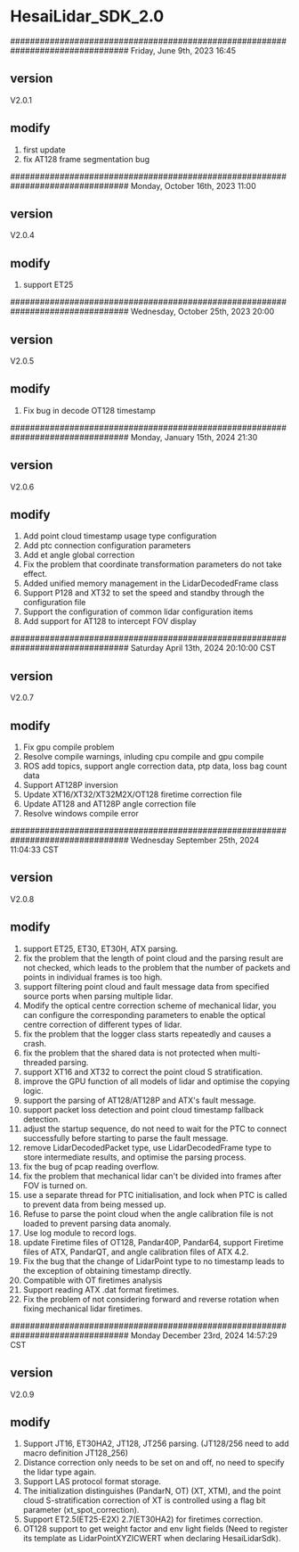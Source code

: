 # HesaiLidar_SDK_2.0

################################################################################
Friday, June 9th, 2023 16:45 
## version
V2.0.1

## modify
1. first update
2. fix AT128 frame segmentation bug

################################################################################
Monday, October 16th, 2023 11:00 
## version
V2.0.4

## modify
1. support ET25 

################################################################################
Wednesday, October 25th, 2023 20:00 
## version
V2.0.5

## modify
1. Fix bug in decode OT128 timestamp

################################################################################
Monday, January 15th, 2024 21:30
## version
V2.0.6

## modify
1. Add point cloud timestamp usage type configuration
2. Add ptc connection configuration parameters
3. Add et angle global correction
4. Fix the problem that coordinate transformation parameters do not take effect.
5. Added unified memory management in the LidarDecodedFrame class
6. Support P128 and XT32 to set the speed and standby through the configuration file
7. Support the configuration of common lidar configuration items
8. Add support for AT128 to intercept FOV display


################################################################################
Saturday April 13th, 2024 20:10:00 CST
## version
V2.0.7

## modify
1. Fix gpu compile problem
2. Resolve compile warnings, inluding cpu compile and gpu compile
3. ROS add topics, support angle correction data, ptp data, loss bag count data
4. Support AT128P inversion
5. Update XT16/XT32/XT32M2X/OT128 firetime correction file
6. Update AT128 and AT128P angle correction file
7. Resolve windows compile error


################################################################################
Wednesday September 25th, 2024 11:04:33 CST
## version
V2.0.8

## modify
1. support ET25, ET30, ET30H, ATX parsing.
2. fix the problem that the length of point cloud and the parsing result are not checked, which leads to the problem that the number of packets and points in individual frames is too high.
3. support filtering point cloud and fault message data from specified source ports when parsing multiple lidar.
4. Modify the optical centre correction scheme of mechanical lidar, you can configure the corresponding parameters to enable the optical centre correction of different types of lidar.
5. fix the problem that the logger class starts repeatedly and causes a crash.
6. fix the problem that the shared data is not protected when multi-threaded parsing.
7. support XT16 and XT32 to correct the point cloud S stratification.
8. improve the GPU function of all models of lidar and optimise the copying logic.
9. support the parsing of AT128/AT128P and ATX's fault message.
10. support packet loss detection and point cloud timestamp fallback detection.
11. adjust the startup sequence, do not need to wait for the PTC to connect successfully before starting to parse the fault message.
12. remove LidarDecodedPacket type, use LidarDecodedFrame type to store intermediate results, and optimise the parsing process.
13. fix the bug of pcap reading overflow.
14. fix the problem that mechanical lidar can't be divided into frames after FOV is turned on.
15. use a separate thread for PTC initialisation, and lock when PTC is called to prevent data from being messed up.
16. Refuse to parse the point cloud when the angle calibration file is not loaded to prevent parsing data anomaly.
17. Use log module to record logs.
18. update Firetime files of OT128, Pandar40P, Pandar64, support Firetime files of ATX, PandarQT, and angle calibration files of ATX 4.2.
19. Fix the bug that the change of LidarPoint type to no timestamp leads to the exception of obtaining timestamp directly.
20. Compatible with OT firetimes analysis
21. Support reading ATX .dat format firetimes.
22. Fix the problem of not considering forward and reverse rotation when fixing mechanical lidar firetimes.

################################################################################
Monday December 23rd, 2024 14:57:29 CST
## version
V2.0.9

## modify
1. Support JT16, ET30HA2, JT128, JT256 parsing. (JT128/256 need to add macro definition JT128_256)
2. Distance correction only needs to be set on and off, no need to specify the lidar type again.
3. Support LAS protocol format storage.
4. The initialization distinguishes (PandarN, OT) (XT, XTM), and the point cloud S-stratification correction of XT is controlled using a flag bit parameter (xt_spot_correction).
5. Support ET2.5(ET25-E2X) 2.7(ET30HA2) for firetimes correction.
6. OT128 support to get weight factor and env light fields (Need to register its template as LidarPointXYZICWERT when declaring HesaiLidarSdk).